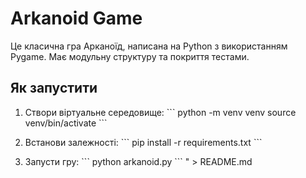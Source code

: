 # Arkanoid Game

Це класична гра Арканоїд, написана на Python з використанням Pygame. 
Має модульну структуру та покриття тестами.

## Як запустити
1. Створи віртуальне середовище:
\`\`\`
python -m venv venv
source venv/bin/activate
\`\`\`

2. Встанови залежності:
\`\`\`
pip install -r requirements.txt
\`\`\`

3. Запусти гру:
\`\`\`
python arkanoid.py
\`\`\`
" > README.md
